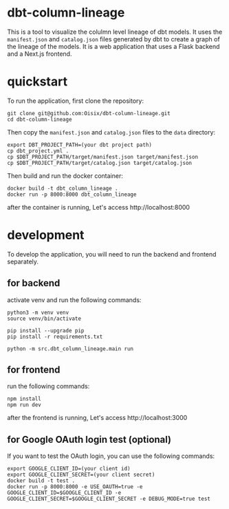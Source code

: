 # dbt-column-lineage
This is a tool to visualize the colulmn level lineage of dbt models. It uses the `manifest.json` and `catalog.json` files generated by dbt to create a graph of the lineage of the models. It is a web application that uses a Flask backend and a Next.js frontend.

# quickstart

To run the application, first clone the repository:
```
git clone git@github.com:Oisix/dbt-column-lineage.git
cd dbt-column-lineage
```

Then copy the `manifest.json` and `catalog.json` files to the `data` directory:
```
export DBT_PROJECT_PATH=(your dbt project path)
cp dbt_project.yml .
cp $DBT_PROJECT_PATH/target/manifest.json target/manifest.json
cp $DBT_PROJECT_PATH/target/catalog.json target/catalog.json
```

Then build and run the docker container:
```
docker build -t dbt_column_lineage .
docker run -p 8000:8000 dbt_column_lineage
```
after the container is running,
Let's access http://localhost:8000

# development

To develop the application, you will need to run the backend and frontend separately.

## for backend

activate venv and run the following commands:
```
python3 -m venv venv
source venv/bin/activate

pip install --upgrade pip
pip install -r requirements.txt

python -m src.dbt_column_lineage.main run
```

## for frontend

run the following commands:
```
npm install
npm run dev
```
after the frontend is running,
Let's access http://localhost:3000

## for Google OAuth login test (optional)

If you want to test the OAuth login, you can use the following commands:
```
export GOOGLE_CLIENT_ID=(your client id)
export GOOGLE_CLIENT_SECRET=(your client secret)
docker build -t test .
docker run -p 8000:8000 -e USE_OAUTH=true -e GOOGLE_CLIENT_ID=$GOOGLE_CLIENT_ID -e GOOGLE_CLIENT_SECRET=$GOOGLE_CLIENT_SECRET -e DEBUG_MODE=true test
```
